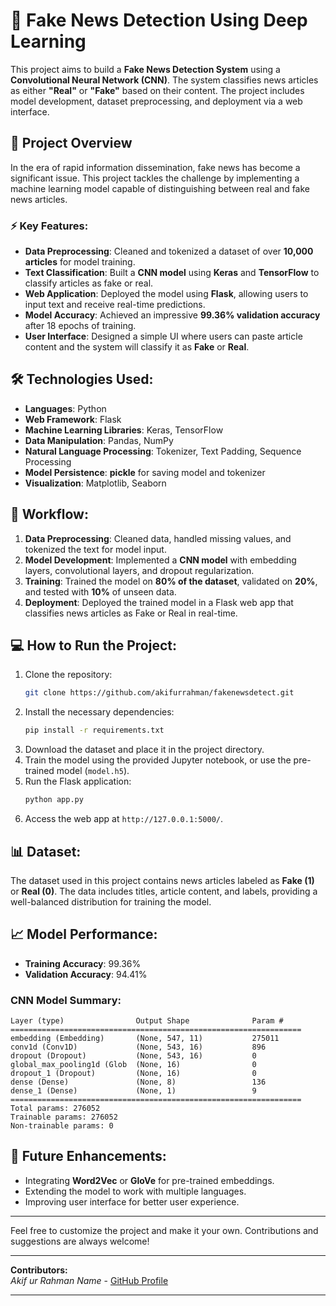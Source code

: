 # 📰 Fake News Detection Using Deep Learning

This project aims to build a **Fake News Detection System** using a **Convolutional Neural Network (CNN)**. The system classifies news articles as either **"Real"** or **"Fake"** based on their content. The project includes model development, dataset preprocessing, and deployment via a web interface.

## 🚀 Project Overview

In the era of rapid information dissemination, fake news has become a significant issue. This project tackles the challenge by implementing a machine learning model capable of distinguishing between real and fake news articles.

### ⚡ Key Features:
- **Data Preprocessing**: Cleaned and tokenized a dataset of over **10,000 articles** for model training.
- **Text Classification**: Built a **CNN model** using **Keras** and **TensorFlow** to classify articles as fake or real.
- **Web Application**: Deployed the model using **Flask**, allowing users to input text and receive real-time predictions.
- **Model Accuracy**: Achieved an impressive **99.36% validation accuracy** after 18 epochs of training.
- **User Interface**: Designed a simple UI where users can paste article content and the system will classify it as **Fake** or **Real**.

## 🛠️ Technologies Used:
- **Languages**: Python
- **Web Framework**: Flask
- **Machine Learning Libraries**: Keras, TensorFlow
- **Data Manipulation**: Pandas, NumPy
- **Natural Language Processing**: Tokenizer, Text Padding, Sequence Processing
- **Model Persistence**: **pickle** for saving model and tokenizer
- **Visualization**: Matplotlib, Seaborn

## 📑 Workflow:
1. **Data Preprocessing**: Cleaned data, handled missing values, and tokenized the text for model input.
2. **Model Development**: Implemented a **CNN model** with embedding layers, convolutional layers, and dropout regularization.
3. **Training**: Trained the model on **80% of the dataset**, validated on **20%**, and tested with **10%** of unseen data.
4. **Deployment**: Deployed the trained model in a Flask web app that classifies news articles as Fake or Real in real-time.

## 💻 How to Run the Project:
1. Clone the repository:
    ```bash
    git clone https://github.com/akifurrahman/fakenewsdetect.git
    ```
2. Install the necessary dependencies:
    ```bash
    pip install -r requirements.txt
    ```
3. Download the dataset and place it in the project directory.
4. Train the model using the provided Jupyter notebook, or use the pre-trained model (`model.h5`).
5. Run the Flask application:
    ```bash
    python app.py
    ```
6. Access the web app at `http://127.0.0.1:5000/`.

## 📊 Dataset:
The dataset used in this project contains news articles labeled as **Fake (1)** or **Real (0)**. The data includes titles, article content, and labels, providing a well-balanced distribution for training the model.

## 📈 Model Performance:
- **Training Accuracy**: 99.36%
- **Validation Accuracy**: 94.41%

### CNN Model Summary:
```
Layer (type)                Output Shape              Param #   
=================================================================
embedding (Embedding)       (None, 547, 11)           275011     
conv1d (Conv1D)             (None, 543, 16)           896        
dropout (Dropout)           (None, 543, 16)           0          
global_max_pooling1d (Glob  (None, 16)                0          
dropout_1 (Dropout)         (None, 16)                0          
dense (Dense)               (None, 8)                 136        
dense_1 (Dense)             (None, 1)                 9          
=================================================================
Total params: 276052
Trainable params: 276052
Non-trainable params: 0
```

## 🔗 Future Enhancements:
- Integrating **Word2Vec** or **GloVe** for pre-trained embeddings.
- Extending the model to work with multiple languages.
- Improving user interface for better user experience.

---

Feel free to customize the project and make it your own. Contributions and suggestions are always welcome!

---

**Contributors:**  
*Akif ur Rahman Name* - [GitHub Profile](https://github.com/akifurrahman)

---

